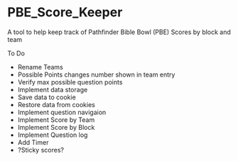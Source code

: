# PBE_Score_Keeper
A tool to help keep track of Pathfinder Bible Bowl (PBE) Scores by block and team

To Do
* Rename Teams
* Possible Points changes number shown in team entry
* Verify max possible question points
* Implement data storage
* Save data to cookie
* Restore data from cookies
* Implement question navigaion
* Implement Score by Team
* Implement Score by Block
* Implement Question log
* Add Timer
* ?Sticky scores?